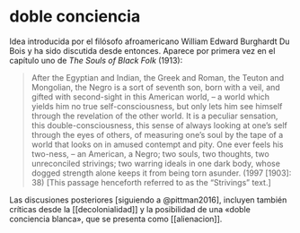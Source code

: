 # doble conciencia
Idea introducida por el filósofo afroamericano William Edward Burghardt Du Bois y ha sido discutida desde entonces. Aparece por primera vez en el capítulo uno de *The Souls of Black Folk* (1913):

> After the Egyptian and Indian, the Greek and Roman, the Teuton and Mongolian, the Negro is a sort of seventh son, born with a veil, and gifted with second-sight in this American world, – a world which yields him no true self-consciousness, but only lets him see himself through the revelation of the other world. It is a peculiar sensation, this double-consciousness, this sense of always looking at one’s self through the eyes of others, of measuring one’s soul by the tape of a world that looks on in amused contempt and pity. One ever feels his two-ness, – an American, a Negro; two souls, two thoughts, two unreconciled strivings; two warring ideals in one dark body, whose dogged strength alone keeps it from being torn asunder. (1997 [1903]: 38) [This passage henceforth referred to as the “Strivings” text.] 

Las discusiones posteriores [siguiendo a @pittman2016], incluyen también críticas desde la [[decolonialidad]] y la posibilidad de una «doble conciencia blanca», que se presenta como [[alienacion]].
